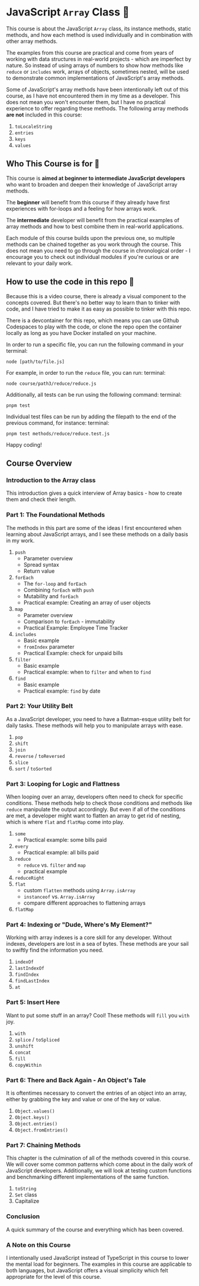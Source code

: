 # JavaScript `Array` Class 🏁

This course is about the JavaScript `Array` class, its instance methods, static methods, and how each method is used individually and in combination with other array methods.

The examples from this course are practical and come from years of working with data structures in real-world projects - which are imperfect by nature. So instead of using arrays of numbers to show how methods like `reduce` or `includes` work, arrays of objects, sometimes nested, will be used to demonstrate common implementations of JavaScript's array methods.

Some of JavaScript's array methods have been intentionally left out of this course, as I have not encountered them in my time as a developer. This does not mean you won't encounter them, but I have no practical experience to offer regarding these methods. The following array methods **are not** included in this course:
1. `toLocaleString`
2. `entries`
3. `keys`
4. `values`

## Who This Course is for 🎒

This course is **aimed at beginner to intermediate JavaScript developers** who want to broaden and deepen their knowledge of JavaScript array methods.

The **beginner** will benefit from this course if they already have first experiences with for-loops and a feeling for how arrays work.

The **intermediate** developer will benefit from the practical examples of array methods and how to best combine them in real-world applications.

Each module of this course builds upon the previous one, so multiple methods can be chained together as you work through the course. This does not mean you need to go through the course in chronological order - I encourage you to check out individual modules if you're curious or are relevant to your daily work.

## How to use the code in this repo 🔧

Because this is a video course, there is already a visual component to the concepts covered. But there's no better way to learn than to tinker with code, and I have tried to make it as easy as possible to tinker with this repo.

There is a devcontainer for this repo, which means you can use Github Codespaces to play with the code, or clone the repo open the container locally as long as you have Docker installed on your machine.

In order to run a specific file, you can run the following command in your terminal:

```
node [path/to/file.js]
```

For example, in order to run the `reduce` file, you can run:
terminal:

```
node course/path3/reduce/reduce.js
```

Additionally, all tests can be run using the following command:
terminal:

```
pnpm test
```

Individual test files can be run by adding the filepath to the end of the previous command, for instance:
terminal:

```
pnpm test methods/reduce/reduce.test.js
```

Happy coding!

## Course Overview

### Introduction to the Array class

This introduction gives a quick interview of Array basics - how to create them and check their length.

### Part 1: The Foundational Methods

The methods in this part are some of the ideas I first encountered when learning about JavaScript arrays, and I see these methods on a daily basis in my work.

1. `push`
   - Parameter overview
   - Spread syntax
   - Return value
2. `forEach`
   - The `for-loop` and `forEach`
   - Combining `forEach` with `push`
   - Mutability and `forEach`
   - Practical example: Creating an array of user objects
3. `map`
   - Parameter overview
   - Comparison to `forEach` - immutability
   - Practical Example: Employee Time Tracker
4. `includes`
   - Basic example
   - `fromIndex` parameter
   - Practical Example: check for unpaid bills
5. `filter`
   - Basic example
   - Practical example: when to `filter` and when to `find`
6. `find`
   - Basic example
   - Practical example: `find` by date


### Part 2: Your Utility Belt

As a JavaScript developer, you need to have a Batman-esque utility belt for daily tasks. These methods will help you to manipulate arrays with ease.

1. `pop`
2. `shift`
3. `join`
4. `reverse` / `toReversed`
5. `slice`
6. `sort` / `toSorted`

### Part 3: Looping for Logic and Flattness

When looping over an array, developers often need to check for specific conditions. These methods help to check those conditions and methods like `reduce` manipulate the output accordingly. But even if all of the conditions are met, a developer might want to flatten an array to get rid of nesting, which is where `flat` and `flatMap` come into play.

1. `some`
   - Practical example: some bills paid
2. `every`
   - Practical example: all bills paid
3. `reduce`
   - `reduce` vs. `filter` and `map`
   - practical example
4. `reduceRight`
5. `flat`
   - custom `flatten` methods using `Array.isArray`
   - `instanceof` vs. `Array.isArray`
   - compare different approaches to flattening arrays
6. `flatMap`

### Part 4: Indexing or "Dude, Where's My Element?"

Working with array indexes is a core skill for any developer. Without indexes, developers are lost in a sea of bytes. These methods are your sail to swiftly find the information you need.

1. `indexOf`
2. `lastIndexOf`
3. `findIndex`
4. `findLastIndex`
5. `at`

### Part 5: Insert Here

Want to put some stuff in an array? Cool! These methods will `fill` you `with` joy.

1. `with`
2. `splice` / `toSpliced`
3. `unshift`
4. `concat`
5. `fill`
6. `copyWithin`

### Part 6: There and Back Again - An Object's Tale

It is oftentimes necessary to convert the entries of an object into an array, either by grabbing the key and value or one of the key or value.

1. `Object.values()`
2. `Object.keys()`
3. `Object.entries()`
4. `Object.fromEntries()`

### Part 7: Chaining Methods

This chapter is the culmination of all of the methods covered in this course. We will cover some common patterns which come about in the daily work of JavaScript developers. Additionally, we will look at testing custom functions and benchmarking different implementations of the same function.

1. `toString`
2. `Set` class
3. Capitalize

### Conclusion

A quick summary of the course and everything which has been covered.

### A Note on this Course

I intentionally used JavaScript instead of TypeScript in this course to lower the mental load for beginners. The examples in this course are applicable to both languages, but JavaScript offers a visual simplicity which felt appropriate for the level of this course.

